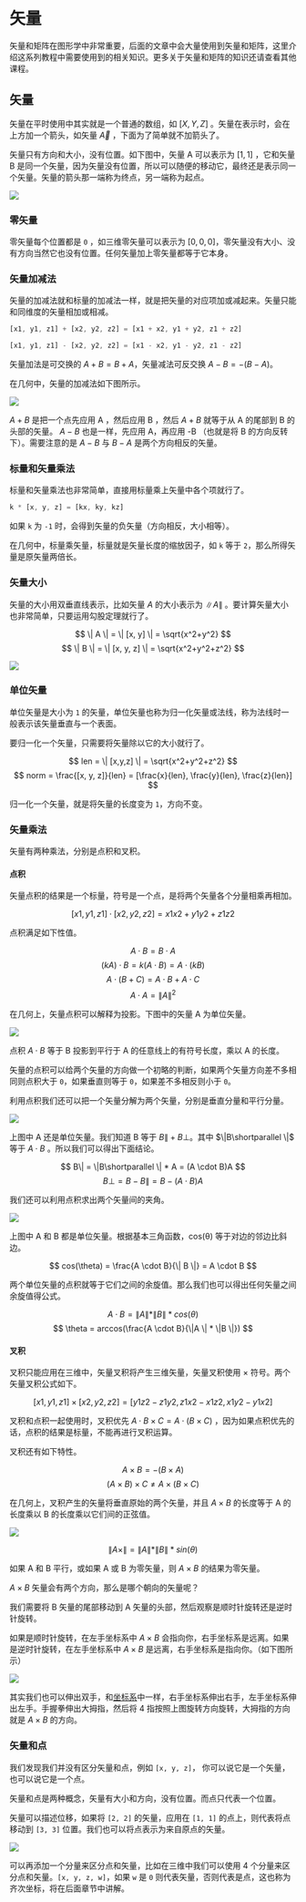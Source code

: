 # 矢量

矢量和矩阵在图形学中非常重要，后面的文章中会大量使用到矢量和矩阵，这里介绍这系列教程中需要使用到的相关知识。更多关于矢量和矩阵的知识还请查看其他课程。

## 矢量

矢量在平时使用中其实就是一个普通的数组，如 $[X, Y, Z]$ 。矢量在表示时，会在上方加一个箭头，如矢量 $\overrightarrow{A}$ ，下面为了简单就不加箭头了。

矢量只有方向和大小，没有位置。如下图中，矢量 A 可以表示为 $[1, 1]$ ，它和矢量 B 是同一个矢量，因为矢量没有位置，所以可以随便的移动它，最终还是表示同一个矢量。矢量的箭头那一端称为终点，另一端称为起点。

![](https://user-images.githubusercontent.com/25923128/120911498-8b680980-c6ba-11eb-825e-3c2f48578f93.png)

### 零矢量

零矢量每个位置都是 `0` ，如三维零矢量可以表示为 $[0, 0, 0]$，零矢量没有大小、没有方向当然它也没有位置。任何矢量加上零矢量都等于它本身。

### 矢量加减法

矢量的加减法就和标量的加减法一样，就是把矢量的对应项加或减起来。矢量只能和同维度的矢量相加或相减。

```js
[x1, y1, z1] + [x2, y2, z2] = [x1 + x2, y1 + y2, z1 + z2]

[x1, y1, z1] - [x2, y2, z2] = [x1 - x2, y1 - y2, z1 - z2]
```

矢量加法是可交换的 $A + B = B + A$，矢量减法可反交换 $A - B = -(B - A)$。

在几何中，矢量的加减法如下图所示。

![](https://user-images.githubusercontent.com/25923128/120915828-887c1180-c6d8-11eb-9743-31aceb57d616.png)

$A + B$ 是把一个点先应用 A ，然后应用 B ，然后 $A + B$ 就等于从 A 的尾部到 B 的头部的矢量。 $A - B$ 也是一样，先应用 A，再应用 -B （也就是将 B 的方向反转下）。需要注意的是 $A - B$ 与 $B - A$ 是两个方向相反的矢量。 

### 标量和矢量乘法

标量和矢量乘法也非常简单，直接用标量乘上矢量中各个项就行了。

```js
k * [x, y, z] = [kx, ky, kz]
```

如果 `k` 为 `-1` 时，会得到矢量的负矢量（方向相反，大小相等）。

在几何中，标量乘矢量，标量就是矢量长度的缩放因子，如 `k` 等于 `2`，那么所得矢量是原矢量两倍长。

### 矢量大小

矢量的大小用双垂直线表示，比如矢量 $A$ 的大小表示为 $\| A \|$ 。要计算矢量大小也非常简单，只要运用勾股定理就行了。

$$
\| A \| = \| [x, y] \| = \sqrt{x^2+y^2}
$$
$$
\| B \| = \| [x, y, z] \| = \sqrt{x^2+y^2+z^2}
$$

![](https://user-images.githubusercontent.com/25923128/120923449-2f74a380-c701-11eb-803a-b497aa015c60.png)

### 单位矢量

单位矢量是大小为 `1` 的矢量，单位矢量也称为归一化矢量或法线，称为法线时一般表示该矢量垂直与一个表面。

要归一化一个矢量，只需要将矢量除以它的大小就行了。

$$
len = \| [x,y,z] \| = \sqrt{x^2+y^2+z^2}
$$
$$
norm = \frac{[x, y, z]}{len} = [\frac{x}{len}, \frac{y}{len}, \frac{z}{len}]
$$

归一化一个矢量，就是将矢量的长度变为 `1`，方向不变。

### 矢量乘法

矢量有两种乘法，分别是点积和叉积。

#### 点积

矢量点积的结果是一个标量，符号是一个点，是将两个矢量各个分量相乘再相加。

$$
[x1,y1,z1] \cdot [x2,y2,z2] = x1x2 + y1y2 + z1z2
$$

点积满足如下性值。

$$
A \cdot B = B \cdot A
$$
$$
(kA) \cdot B = k(A \cdot B) = A \cdot (kB)
$$
$$
A \cdot (B + C) = A \cdot B + A \cdot C
$$
$$
A \cdot A = \| A \|^2
$$

在几何上，矢量点积可以解释为投影。下图中的矢量 A 为单位矢量。

![](https://user-images.githubusercontent.com/25923128/121217192-2e37a800-c8b4-11eb-9311-485a835e58a5.png)

点积 $A \cdot B$ 等于 B 投影到平行于 A 的任意线上的有符号长度，乘以 A 的长度。

矢量的点积可以给两个矢量的方向做一个初略的判断，如果两个矢量方向差不多相同则点积大于 `0`，如果垂直则等于 `0`，如果差不多相反则小于 `0`。

利用点积我们还可以把一个矢量分解为两个矢量，分别是垂直分量和平行分量。

![](https://user-images.githubusercontent.com/25923128/120929271-fa754a80-c71a-11eb-802c-7c5ec1b657df.png)

上图中 A 还是单位矢量。我们知道 B 等于 $B\| + B\bot$。其中 $\|B\shortparallel \|$ 等于 $A \cdot B$ 。所以我们可以得出下面结论。

$$
B\| = \|B\shortparallel \| * A = (A \cdot B)A
$$
$$
B\bot = B - B\| = B - (A \cdot B)A
$$

我们还可以利用点积求出两个矢量间的夹角。

![](https://user-images.githubusercontent.com/25923128/120930415-b9336980-c71f-11eb-85f6-23ecf1312b0b.png)

上图中 A 和 B 都是单位矢量。根据基本三角函数，cos(θ) 等于对边的邻边比斜边。

$$
cos(\theta) = \frac{A \cdot B}{\| B \|} = A \cdot B
$$

两个单位矢量的点积就等于它们之间的余旋值。那么我们也可以得出任何矢量之间余旋值得公式。

$$
A \cdot B = \| A \| * \| B \| * cos(\theta)
$$
$$
\theta = arccos(\frac{A \cdot B}{\|A \| * \|B \|})
$$

#### 叉积

叉积只能应用在三维中，矢量叉积将产生三维矢量，矢量叉积使用 $\times$ 符号。两个矢量叉积公式如下。

$$
[x1,y1,z1] \times [x2,y2,z2] = [y1z2 - z1y2, z1x2 - x1z2, x1y2 - y1x2]
$$

叉积和点积一起使用时，叉积优先 $A \cdot B \times C = A \cdot (B \times C)$ ，因为如果点积优先的话，点积的结果是标量，不能再进行叉积运算。

叉积还有如下特性。

$$
A \times B = -(B \times A)
$$
$$
(A \times B) \times C \not = A \times (B \times C)
$$

在几何上，叉积产生的矢量将垂直原始的两个矢量，并且 $A \times B$ 的长度等于 A 的长度乘以 B 的长度乘以它们间的正弦值。

![](https://user-images.githubusercontent.com/25923128/121220652-62609800-c8b7-11eb-885c-31c0ba51c846.png)

$$
\| A \times \| = \| A \| * \| B \| * sin(\theta)
$$

如果 A 和 B 平行，或如果 A 或 B 为零矢量，则 $A \times B$ 的结果为零矢量。

$A \times B$ 矢量会有两个方向，那么是哪个朝向的矢量呢？

我们需要将 B 矢量的尾部移动到 A 矢量的头部，然后观察是顺时针旋转还是逆时针旋转。

如果是顺时针旋转，在左手坐标系中 $A \times B$ 会指向你，右手坐标系是远离。如果是逆时针旋转，在左手坐标系中 $A \times B$ 是远离，右手坐标系是指向你。（如下图所示）

![](https://user-images.githubusercontent.com/25923128/121222887-86bd7400-c8b9-11eb-8250-3a98240691fe.png)

其实我们也可以伸出双手，和[坐标系](/2-coordinate.md)中一样，右手坐标系伸出右手，左手坐标系伸出左手。手握拳伸出大拇指，然后将 4 指按照上图旋转方向旋转，大拇指的方向就是 $A \times B$ 的方向。

### 矢量和点

我们发现我们并没有区分矢量和点，例如 `[x, y, z]`， 你可以说它是一个矢量，也可以说它是一个点。

矢量和点是两种概念，矢量有大小和方向，没有位置。而点只代表一个位置。

矢量可以描述位移，如果将 `[2, 2]` 的矢量，应用在 `[1, 1]` 的点上，则代表将点移动到 `[3, 3]` 位置。我们也可以将点表示为来自原点的矢量。

![](https://user-images.githubusercontent.com/25923128/121225571-3c89c200-c8bc-11eb-8a47-ace4f8cd2bd0.png)

可以再添加一个分量来区分点和矢量，比如在三维中我们可以使用 4 个分量来区分点和矢量。`[x, y, z, w]`，如果 `w` 是 `0` 则代表矢量，否则代表是点，这也称为齐次坐标，将在后面章节中讲解。
